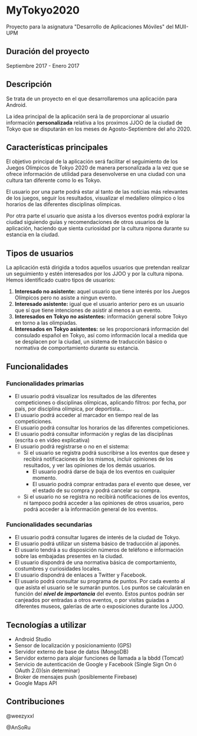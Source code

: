 # MyTokyo2020
Proyecto para la asignatura "Desarrollo de Aplicaciones Móviles" del MUII-UPM
## Duración del proyecto

Septiembre 2017 - Enero 2017
## Descripción

Se trata de un proyecto en el que desarrollaremos una aplicación para Android.

La idea principal de la aplicación será la de proporcionar al usuario información **personalizada** relativa
a los proximos JJOO de la ciudad de Tokyo que se disputarán en los meses de Agosto-Septiembre del año
2020.

## Características principales

El objetivo principal de la aplicación será facilitar el seguimiento de los Juegos Olímpicos de Tokyo 2020 de manera 
personalizada a la vez que se ofrece información de utilidad para desenvolverse en una ciudad con una cultura tan diferente
como lo es Tokyo.

El usuario por una parte podrá estar al tanto de las noticias más relevantes de los juegos, seguir los resultados, visualizar el
medallero olímpico o los horarios de las diferentes disciplinas olímpicas.

Por otra parte el usuario que asista a los diversos eventos podrá explorar la ciudad siguiendo guías y recomendaciones de otros usuarios
de la aplicación, haciendo que sienta curiosidad por la cultura nipona durante su estancia en la ciudad.

## Tipos de usuarios

La aplicación está dirigida a todos aquellos usuarios que pretendan realizar un seguimiento y estén interesados por los JJOO
y por la cultura nipona. Hemos identificado cuatro tipos de usuarios:
1. **Interesado no asistente:** aquel usuario que tiene interés por los Juegos Olímpicos pero no asiste a ningun evento.
2. **Interesado asistente:** igual que el usuario anterior pero es un usuario que sí que tiene intenciones de asistir al menos a un evento.
3. **Interesados en Tokyo no asistentes:** información general sobre Tokyo en torno a las olimpiadas.
4. **Interesados en Tokyo asistentes:** se les proporcionará información del consulado español en Tokyo, así como información
local a medida que se desplacen por la ciudad, un sistema de traducción básico o normativa de comportamiento durante su estancia.

## Funcionalidades

### Funcionalidades primarias

 - El usuario podrá visualizar los resultados de las diferentes competiciones o disciplinas olímpicas, aplicando filtros: por fecha, por país, por disciplina olímpica, por deportista...
 - El usuario podrá acceder al marcador en tiempo real de las competiciones.
 - El usuario podrá consultar los horarios de las diferentes competiciones.
 - El usuario podrá consultar información y reglas de las disciplinas (escrita o en vídeo explicativa)
 - El usuario podrá registrarse o no en el sistema:
    - Si el usuario se registra podrá suscribirse a los eventos que desee y recibirá notificaciones de los mismos, incluir opiniones de los resultados, y ver las opiniones de los demás usuarios.
      - El usuario podrá darse de baja de los eventos en cualquier momento.
      - El usuario podrá comprar entradas para el evento que desee, ver el estado de su compra y podrá cancelar su compra.
    - Si el usuario no se registra no recibirá notificaciones de los eventos, ni tampoco podrá acceder a las opiniones de otros usuarios, pero podrá acceder a la información general de los eventos.


### Funcionalidades secundarias

 - El usuario podrá consultar lugares de interés de la ciudad de Tokyo.
 - El usuario podrá utilizar un sistema básico de traducción al japonés.
 - El usuario tendrá a su disposición números de teléfono e información sobre las embajadas presentes en la ciudad.
 - El usuario dispondrá de una normativa básica de comportamiento, costumbres y curiosidades locales.
 - El usuario dispondrá de enlaces a Twitter y Facebook.
 - El usuario podrá consultar su programa de puntos. Por cada evento al que asista el usuario se le sumarán puntos. Los puntos se calcularán en función del **_nivel de importancia_** del evento. Estos puntos podrán ser canjeados por entradas a otros eventos, o por visitas guiadas a diferentes museos, galerías de arte o exposiciones durante los JJOO.


## Tecnologías a utilizar

 - Android Studio
 - Sensor de localización y posicionamiento (GPS)
 - Servidor externo de base de datos (MongoDB)
 - Servidor externo para alojar funciones de llamada a la bbdd (Tomcat)
 - Servicio de autenticación de Google y Facebook (Single Sign On ó OAuth 2.0)(sin determinar)
 - Broker de mensajes push (posiblemente Firebase)
 - Google Maps API


## Contribuciones
 @weezyxxl
 
 @AnSoRu

